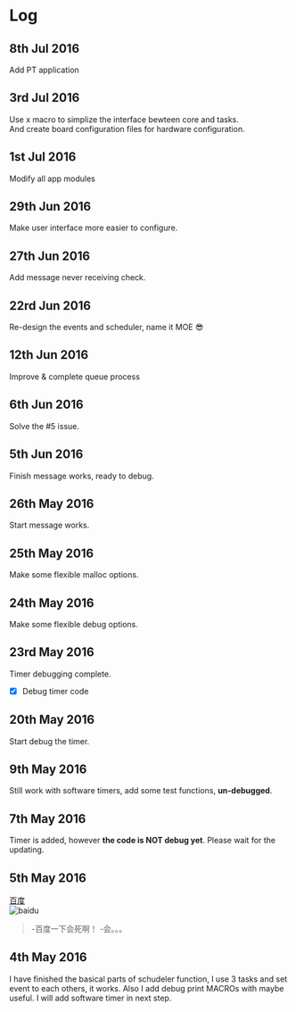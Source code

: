 # Log
## 8th Jul 2016
Add PT application

## 3rd Jul 2016
Use x macro to simplize the interface bewteen core and tasks.   
And create board configuration files for hardware configuration.

## 1st Jul 2016
Modify all app modules

## 29th Jun 2016
Make user interface more easier to configure.

## 27th Jun 2016
Add message never receiving check.

## 22rd Jun 2016
Re-design the events and scheduler, name it MOE :sunglasses:

## 12th Jun 2016
Improve & complete queue process

## 6th Jun 2016
Solve the #5 issue. 

## 5th Jun 2016
Finish message works, ready to debug. 

## 26th May 2016
Start message works. 

## 25th May 2016
Make some flexible malloc options. 

## 24th May 2016
Make some flexible debug options.   

## 23rd May 2016
Timer debugging complete.   
- [x] Debug timer code

## 20th May 2016
Start debug the timer.

## 9th May 2016
Still work with software timers, add some test functions, **un-debugged**.

## 7th May 2016
Timer is added, however **the code is NOT debug yet**. Please wait for the updating.

## 5th May 2016
[百度](http://www.baidu.com)   
![baidu](https://ss0.bdstatic.com/5aV1bjqh_Q23odCf/static/superman/img/logo/bd_logo1_31bdc765.png)
> -百度一下会死啊！ 
> -会。。。

## 4th May 2016
I have finished the basical parts of schudeler function, I use 3 tasks and set event to each others, it works. Also I add debug print MACROs with maybe useful. I will add software timer in next step.
